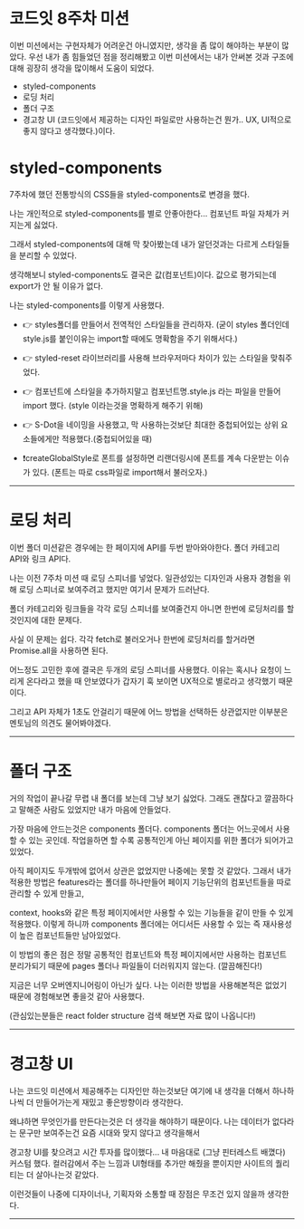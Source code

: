 # 코드잇 8주차 미션

이번 미션에서는 구현자체가 어려운건 아니였지만, 생각을 좀 많이 해야하는 부분이 많았다.
우선 내가 좀 힘들었던 점을 정리해봤고 이번 미션에서는 내가 안써본 것과 구조에 대해 굉장히 생각을 많이해서 도움이 되었다.

- styled-components
- 로딩 처리
- 폴더 구조
- 경고창 UI (코드잇에서 제공하는 디자인 파일로만 사용하는건 뭔가.. UX, UI적으로 좋지 않다고 생각했다.)이다.

# styled-components

7주차에 했던 전통방식의 CSS들을 styled-components로 변경을 했다.

나는 개인적으로 styled-components를 별로 안좋아한다... 컴포넌트 파일 자체가 커지는게 싫었다.

그래서 styled-components에 대해 막 찾아봤는데 내가 알던것과는 다르게 스타일들을 분리할 수 있었다.

생각해보니 styled-components도 결국은 값(컴포넌트)이다. 값으로 평가되는데 export가 안 될 이유가 없다.

나는 styled-components를 이렇게 사용했다.

- 👉 styles폴더를 만들어서 전역적인 스타일들을 관리하자. (굳이 styles 폴더인데 style.js를 붙인이유는 import할 때에도 명확함을 주기 위해서다.)
- 👉 styled-reset 라이브러리를 사용해 브라우저마다 차이가 있는 스타일을 맞춰주었다.
- 👉 컴포넌트에 스타일을 추가하지말고 컴포넌트명.style.js 라는 파일을 만들어 import 했다. (style 이라는것을 명확하게 해주기 위해)
- 👉 S-Dot을 네이밍을 사용했고, 막 사용하는것보단 최대한 중첩되어있는 상위 요소들에게만 적용했다.(중첩되어있을 때)

- ❗️createGlobalStyle로 폰트를 설정하면 리랜더링시에 폰트를 계속 다운받는 이슈가 있다. (폰트는 따로 css파일로 import해서 불러오자.)

---

# 로딩 처리

이번 폴더 미션같은 경우에는 한 페이지에 API를 두번 받아와야한다. 폴더 카테고리 API와 링크 API다.

나는 이전 7주차 미션 때 로딩 스피너를 넣었다. 일관성있는 디자인과 사용자 경험을 위해 로딩 스피너로 보여주려고 했지만 여기서 문제가 드러난다.

폴더 카테고리와 링크들을 각각 로딩 스피너를 보여줄건지 아니면 한번에 로딩처리를 할 것인지에 대한 문제다.

사실 이 문제는 쉽다. 각각 fetch로 불러오거나 한번에 로딩처리를 할거라면 Promise.all을 사용하면 된다.

어느정도 고민한 후에 결국은 두개의 로딩 스피너를 사용했다. 이유는 혹시나 요청이 느리게 온다라고 했을 때 안보였다가 갑자기 훅 보이면 UX적으로 별로라고 생각했기 때문이다.

그리고 API 자체가 1초도 안걸리기 때문에 어느 방법을 선택하든 상관없지만 이부분은 멘토님의 의견도 물어봐야겠다.

---

# 폴더 구조

거의 작업이 끝나갈 무렵 내 폴더를 보는데 그냥 보기 싫었다. 그래도 괜찮다고 깔끔하다고 말해준 사람도 있었지만 내가 마음에 안들었다.

가장 마음에 안드는것은 components 폴더다. components 폴더는 어느곳에서 사용할 수 있는 곳인데. 작업을하면 할 수록 공통적인게 아닌 페이지를 위한 폴더가 되어가고 있었다.

아직 페이지도 두개밖에 없어서 상관은 없었지만 나중에는 못할 것 같았다. 그래서 내가 적용한 방법은 features라는 폴더를 하나만들어 페이지 기능단위의 컴포넌트들을 따로 관리할 수 있게 만들고,

context, hooks와 같은 특정 페이지에서만 사용할 수 있는 기능들을 같이 만들 수 있게 적용했다. 이렇게 하니까 components 폴더에는 어디서든 사용할 수 있는 즉 재사용성이 높은 컴포넌트들만 남아있었다.

이 방법의 좋은 점은 정말 공통적인 컴포넌트와 특정 페이지에서만 사용하는 컴포넌트 분리가되기 때문에 pages 폴더나 파일들이 더러워지지 않는다. (깔끔해진다!)

지금은 너무 오버엔지니어링이 아닌가 싶다. 나는 이러한 방법을 사용해본적은 없었기 때문에 경험해보면 좋을것 같아 사용했다.

(관심있는분들은 react folder structure 검색 해보면 자료 많이 나옵니다!)

---

# 경고창 UI

나는 코드잇 미션에서 제공해주는 디자인만 하는것보단 여기에 내 생각을 더해서 하나하나씩 더 만들어가는게 재밌고 좋은방향이라 생각한다.

왜냐하면 무엇인가를 만든다는것은 더 생각을 해야하기 때문이다. 나는 데이터가 없다라는 문구만 보여주는건 요즘 시대와 맞지 않다고 생각을해서

경고창 UI를 찾으려고 시간 투자를 많이했다... 내 마음대로 (그냥 핀터레스트 배꼈다) 커스텀 했다. 컬러감에서 주는 느낌과 UI형태를 추가만 해줬을 뿐이지만 사이트의 퀄리티는 더 살아나는것 같았다.

이런것들이 나중에 디자이너나, 기획자와 소통할 때 장점은 무조건 있지 않을까 생각한다.

---
